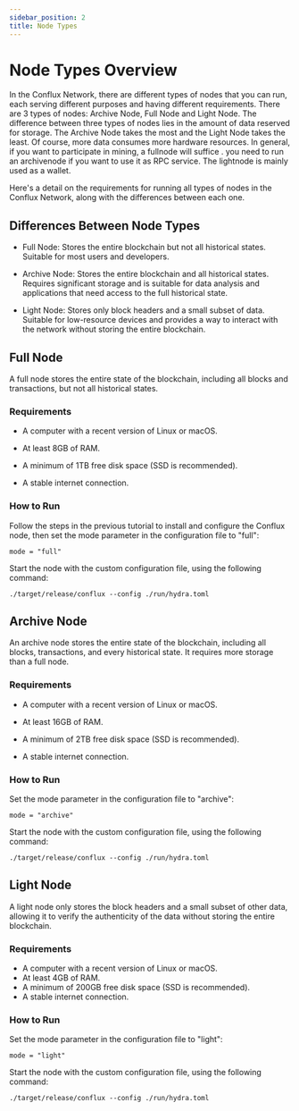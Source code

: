 ```yaml
---
sidebar_position: 2
title: Node Types
---
```


# Node Types Overview

In the Conflux Network, there are different types of nodes that you can run, each serving different purposes and having different requirements. 
There are 3 types of nodes: Archive Node, Full Node and Light Node. The difference between three types of nodes lies in the amount of data reserved for storage. The Archive Node takes the most and the Light Node takes the least. Of course, more data consumes more hardware resources.
In general, if you want to participate in mining, a fullnode will suffice . you need to run an archivenode if you want to use it as RPC service. The lightnode is mainly used as a wallet.

Here's a detail on the requirements for running all types of nodes in the Conflux Network, along with the differences between each one. 



## Differences Between Node Types 

* Full Node: Stores the entire blockchain but not all historical states. Suitable for most users and developers. 

* Archive Node: Stores the entire blockchain and all historical states. Requires significant storage and is suitable for data analysis and applications that need access to the full historical state. 

* Light Node: Stores only block headers and a small subset of data. Suitable for low-resource devices and provides a way to interact with the network without storing the entire blockchain. 

 

## Full Node 

A full node stores the entire state of the blockchain, including all blocks and transactions, but not all historical states. 

### Requirements 

* A computer with a recent version of Linux or macOS. 

* At least 8GB of RAM. 

* A minimum of 1TB free disk space (SSD is recommended). 

* A stable internet connection. 

### How to Run 

Follow the steps in the previous tutorial to install and configure the Conflux node, then set the mode parameter in the configuration file to "full": 

```
mode = "full" 
```  

Start the node with the custom configuration file, using the following command: 

```
./target/release/conflux --config ./run/hydra.toml 
```
  

## Archive Node 

An archive node stores the entire state of the blockchain, including all blocks, transactions, and every historical state. It requires more storage than a full node. 

### Requirements 

* A computer with a recent version of Linux or macOS. 

* At least 16GB of RAM. 

* A minimum of 2TB free disk space (SSD is recommended). 

* A stable internet connection. 

### How to Run 

Set the mode parameter in the configuration file to "archive": 

```
mode = "archive" 
```  

Start the node with the custom configuration file, using the following command: 

```
./target/release/conflux --config ./run/hydra.toml 
```
  

## Light Node 

A light node only stores the block headers and a small subset of other data, allowing it to verify the authenticity of the data without storing the entire blockchain. 

### Requirements 

* A computer with a recent version of Linux or macOS. 
* At least 4GB of RAM. 
* A minimum of 200GB free disk space (SSD is recommended). 
* A stable internet connection. 

### How to Run 

Set the mode parameter in the configuration file to "light": 

```
mode = "light" 
```  

Start the node with the custom configuration file, using the following command: 

```
./target/release/conflux --config ./run/hydra.toml 
```